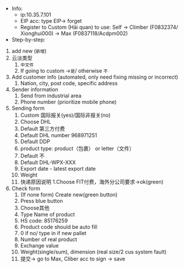 - Info:
	- ip:10.35.7.101
	- EIP acc: type EIP-> forget
	- Register to Custom (Hải quan) to use: Self -> Climber (F0832374/ Xionghui000) -> Max (F0837118/Acdpm002)
- Step-by-step:
1. add new (`新增`)
2. 云淡类型
	1. `中文件`
	2. If going to custom ->`是`/ otherwise `不`
3. Add customer info (automated, only need fixing missing or incorrect)
	1. Nation, city, post code, specific address
4. Sender information
	1. Send from industrial area
	2. Phone number (prioritize mobile phone)
5. Sending form
	1. Custom 国际报关(yes)/国际非报关(no)
	2. Choose DHL
	3. Default 第三方付费
	4. Default DHL number 968971251
	5. Default DDP
	6. product type: product（包裹） or letter（文件）
	7. Default 不
	8. Default DHL-WPX-XXX
	9. Export date - latest export date
	10. Weight
	11. 快递原因说明
		1.Choose FIT付费，海外分公司要求->ok(green)
6. Check form
	1. (If none form) Create new(green button)
	2. Press blue button 
	3. Choose其他
	4. Type Name of product
	5. HS code: 85176259
	6. Product code should be auto fill 
	7. 0 if no/ type in if new pallet
	8. Number of real product
	9. Exchange value
	10. Weight(single/sum), dimension (real size/2 cus system fault)
	11. 提交-> go to Max, Cliber acc to sign -> save
